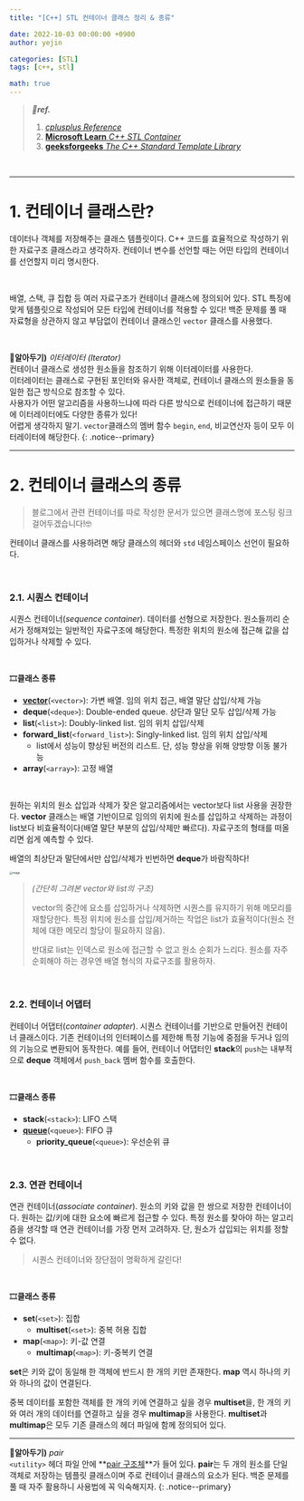 ```yaml
---
title: "[C++] STL 컨테이너 클래스 정리 & 종류"

date: 2022-10-03 00:00:00 +0900
author: yejin

categories: [STL]
tags: [c++, stl]

math: true
---
```




> ***💚ref.***
>
> 1. [*cplusplus Reference*](https://cplusplus.com/reference/)
> 2. [**Microsoft Learn** *C++ STL Container*](https://learn.microsoft.com/ko-kr/cpp/standard-library/cpp-standard-library-reference?view=msvc-170)
> 3. [**geeksforgeeks** *The C++ Standard Template Library*](https://www.geeksforgeeks.org/the-c-standard-template-library-stl/)

<br>

---

# 1. 컨테이너 클래스란?

데이터나 객체를 저장해주는 클래스 템플릿이다. C++ 코드를 효율적으로 작성하기 위한 자료구조 클래스라고 생각하자. 컨테이너 변수를 선언할 때는 어떤 타입의 컨테이너를 선언할지 미리 명시한다.

<br>

배열, 스택, 큐 집합 등 여러 자료구조가 컨테이너 클래스에 정의되어 있다. STL 특징에 맞게 템플릿으로 작성되어 모든 타입에 컨테이너를 적용할 수 있다! 백준 문제를 풀 때 자료형을 상관하지 않고 부담없이 컨테이너 클래스인  `vector` 클래스를 사용했다.

<br>

**👀알아두기)** *이터레이터 (Iterator)*<br>컨테이너 클래스로 생성한 원소들을 참조하기 위해 이터레이터를 사용한다.<br>이터레이터는 클래스로 구현된 포인터와 유사한 객체로, 컨테이너 클래스의 원소들을 동일한 접근 방식으로 참조할 수 있다. <br>사용자가 어떤 알고리즘을 사용하느냐에 따라 다른 방식으로 컨테이너에 접근하기 때문에 이터레이터에도 다양한 종류가 있다!<br>
어렵게 생각하지 말기. `vector`클래스의 멤버 함수 `begin`, `end`, 비교연산자 등이 모두 이터레이터에 해당한다.
{: .notice--primary}
<br>

---

# 2. 컨테이너 클래스의 종류

>   블로그에서 관련 컨테이너를 따로 작성한 문서가 있으면 클래스명에 포스팅 링크 걸어두겠습니다!🤓

컨테이너 클래스를 사용하려면 해당 클래스의 헤더와 `std` 네임스페이스 선언이 필요하다.

<br>

### **2.1. 시퀀스 컨테이너**

시퀀스 컨테이너(*sequence container*). 데이터를 선형으로 저장한다. 원소들끼리 순서가 정해져있는 일반적인 자료구조에 해당한다. 특정한 위치의 원소에 접근해 값을 삽입하거나 삭제할 수 있다.

<br>

🎞️**클래스 종류**

*   **[vector](https://yj59.github.io/cppstl/vector/)**(`<vector>`): 가변 배열. 임의 위치 접근, 배열 말단 삽입/삭제 가능
*   **deque**(`<deque>`): Double-ended queue. 상단과 말단 모두 삽입/삭제 가능
*   **list**(`<list>`): Doubly-linked list. 임의 위치 삽입/삭제
*   **forward_list**(`<forward_list>`): Singly-linked list. 임의 위치 삽입/삭제
    *   list에서 성능이 향상된 버전의 리스트. 단, 성능 향상을 위해 양방향 이동 불가능
*   **array**(`<array>`): 고정 배열

<br>

원하는 위치의 원소 삽입과 삭제가 잦은 알고리즘에서는 vector보다 list 사용을 권장한다. **vector** 클래스는 배열 기반이므로 임의의 위치에 원소를 삽입하고 삭제하는 과정이 list보다 비효율적이다(배열 말단 부분의 삽입/삭제만 빠르다). 자료구조의 형태를 떠올리면 쉽게 예측할 수 있다.

배열의 최상단과 말단에서만 삽입/삭제가 빈번하면 **deque**가 바람직하다!

<img src="https://user-images.githubusercontent.com/93882395/213268871-90eb3cbe-b267-4d00-8cb7-c8613e3bbca5.png" alt="image" style="zoom: 33%;" />  

>   *(간단히 그려본 vector와 list의 구조)*
>
>   vector의 중간에 요소를 삽입하거나 삭제하면 시퀀스를 유지하기 위해 메모리를 재할당한다. 특정 위치에 원소를 삽입/제거하는 작업은 list가 효율적이다(원소 전체에 대한 메모리 할당이 필요하지 않음).
>
>   반대로 list는 인덱스로 원소에 접근할 수 없고 원소 순회가 느리다. 원소를 자주 순회해야 하는 경우엔 배열 형식의 자료구조를 활용하자.



<br>

### **2.2. 컨테이너 어댑터**

컨테이너 어댑터(*container adapter*). 시퀀스 컨테이너를 기반으로 만들어진 컨테이너 클래스이다. 기존 컨테이너의 인터페이스를 제한해 특정 기능에 중점을 두거나 임의의 기능으로 변환되어 동작한다. 예를 들어, 컨테이너 어댑터인 **stack**의 `push`는 내부적으로 **deque** 객체에서 `push_back` 멤버 함수를 호출한다.

<br>

🎞️**클래스 종류**

*   **stack**(`<stack>`): LIFO 스택
*   **[queue](https://yj59.github.io/cppstl/queue/)**(`<queue>`): FIFO 큐
    *   **priority_queue**(`<queue>`): 우선순위 큐

<br>

### **2.3. 연관 컨테이너**

연관 컨테이너(*associate container*). 원소의 키와 값을 한 쌍으로 저장한 컨테이너이다. 원하는 값/키에 대한 요소에 빠르게 접근할 수 있다. 특정 원소를 찾아야 하는 알고리즘을 생각할 때 연관 컨테이너를 가장 먼저 고려하자. 단, 원소가 삽입되는 위치를 정할 수 없다.

>   시퀀스 컨테이너와 장단점이 명확하게 갈린다!

<br>

🎞️**클래스 종류**

*   **set**(`<set>`): 집합
    *   **multiset**(`<set>`): 중복 허용 집합
*   **map**(`<map>`): 키-값 연결
    *   **multimap**(`<map>`): 키-중복키 연결

**set**은 키와 값이 동일해 한 객체에 반드시 한 개의 키만 존재한다. **map** 역시 하나의 키와 하나의 값이 연결된다. 

중복 데이터를 포함한 객체를 한 개의 키에 연결하고 싶을 경우 **multiset**을, 한 개의 키와 여러 개의 데이터를 연결하고 싶을 경우 **multimap**을 사용한다. **multiset**과 **multimap**은 모두 기존 클래스의 헤더 파일에 함께 정의되어 있다.

---

**👀알아두기)** *pair*<br>`<utility>` 헤더 파일 안에 **[pair 구조체](https://learn.microsoft.com/ko-kr/cpp/standard-library/pair-structure?view=msvc-170)**가 들어 있다. **pair**는 두 개의 원소를 단일 객체로 저장하는 템플릿 클래스이며 주로 컨테이너 클래스의 요소가 된다. 백준 문제를 풀 때 자주 활용하니 사용법에 꼭 익숙해지자.
{: .notice--primary}
